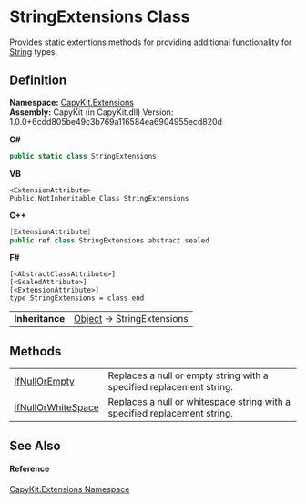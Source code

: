 # StringExtensions Class


Provides static extentions methods for providing additional functionality for <a href="https://learn.microsoft.com/dotnet/api/system.string" target="_blank" rel="noopener noreferrer">String</a> types.



## Definition
**Namespace:** <a href="N_CapyKit_Extensions">CapyKit.Extensions</a>  
**Assembly:** CapyKit (in CapyKit.dll) Version: 1.0.0+6cdd805be49c3b769a116584ea6904955ecd820d

**C#**
``` C#
public static class StringExtensions
```
**VB**
``` VB
<ExtensionAttribute>
Public NotInheritable Class StringExtensions
```
**C++**
``` C++
[ExtensionAttribute]
public ref class StringExtensions abstract sealed
```
**F#**
``` F#
[<AbstractClassAttribute>]
[<SealedAttribute>]
[<ExtensionAttribute>]
type StringExtensions = class end
```

<table><tr><td><strong>Inheritance</strong></td><td><a href="https://learn.microsoft.com/dotnet/api/system.object" target="_blank" rel="noopener noreferrer">Object</a>  →  StringExtensions</td></tr>
</table>



## Methods
<table>
<tr>
<td><a href="M_CapyKit_Extensions_StringExtensions_IfNullOrEmpty">IfNullOrEmpty</a></td>
<td>Replaces a null or empty string with a specified replacement string.</td></tr>
<tr>
<td><a href="M_CapyKit_Extensions_StringExtensions_IfNullOrWhiteSpace">IfNullOrWhiteSpace</a></td>
<td>Replaces a null or whitespace string with a specified replacement string.</td></tr>
</table>

## See Also


#### Reference
<a href="N_CapyKit_Extensions">CapyKit.Extensions Namespace</a>  

